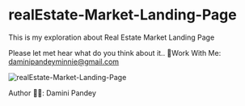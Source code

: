 # realEstate-Market-Landing-Page
This is my exploration about Real Estate Market Landing Page

Please let met hear what do you think about it..
📧Work With Me: daminipandeyminnie@gmail.com

![realEstate-Market-Landing-Page](https://user-images.githubusercontent.com/61384878/146425018-0dc94025-fabf-4368-ae78-495e9ad356b3.png)








Author ✍🏽: Damini Pandey
